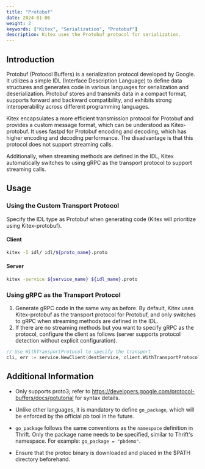 ```yaml
---
title: "Protobuf"
date: 2024-01-06
weight: 2
keywords: ["Kitex", "Serialization", "Protobuf"]
description: Kitex uses the Protobuf protocol for serialization.
---
```


## Introduction

Protobuf (Protocol Buffers) is a serialization protocol developed by Google. It utilizes a simple IDL (Interface Description Language) to define data structures and generates code in various languages for serialization and deserialization. Protobuf stores and transmits data in a compact format, supports forward and backward compatibility, and exhibits strong interoperability across different programming languages.

Kitex encapsulates a more efficient transmission protocol for Protobuf and provides a custom message format, which can be understood as Kitex-protobuf. It uses fastpd for Protobuf encoding and decoding, which has higher encoding and decoding performance. The disadvantage is that this protocol does not support streaming calls.

Additionally, when streaming methods are defined in the IDL, Kitex automatically switches to using gRPC as the transport protocol to support streaming calls.

## Usage

### Using the Custom Transport Protocol

Specify the IDL type as Protobuf when generating code (Kitex will prioritize using Kitex-protobuf).

#### Client

```sh
kitex -I idl/ idl/${proto_name}.proto
```

#### Server

```sh
kitex -service ${service_name} ${idl_name}.proto
```

### Using gRPC as the Transport Protocol

1. Generate gRPC code in the same way as before. By default, Kitex uses Kitex-protobuf as the transport protocol for Protobuf, and only switches to gRPC when streaming methods are defined in the IDL.
2. If there are no streaming methods but you want to specify gRPC as the protocol, configure the client as follows (server supports protocol detection without explicit configuration).

```go
// Use WithTransportProtocol to specify the transport
cli, err := service.NewClient(destService, client.WithTransportProtocol(transport.GRPC))
```

## Additional Information

- Only supports proto3; refer to https://developers.google.com/protocol-buffers/docs/gotutorial for syntax details.

- Unlike other languages, it is mandatory to define `go_package`, which will be enforced by the official pb tool in the future.

- `go_package` follows the same conventions as the `namespace` definition in Thrift. Only the package name needs to be specified, similar to Thrift's namespace. For example: `go_package = "pbdemo"`.

- Ensure that the protoc binary is downloaded and placed in the $PATH directory beforehand.
